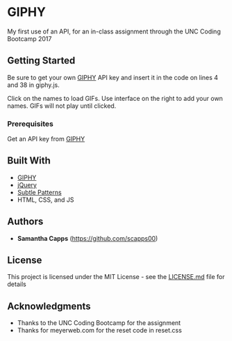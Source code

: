 # GIPHY

My first use of an API, for an in-class assignment through the UNC Coding Bootcamp 2017

## Getting Started

Be sure to get your own [GIPHY](https://developers.giphy.com/docs/) API key and insert it in the code on lines 4 and 38 in giphy.js.

Click on the names to load GIFs. Use interface on the right to add your own names. GIFs will not play until clicked.

### Prerequisites

Get an API key from [GIPHY](https://developers.giphy.com/docs/)

## Built With

* [GIPHY](https://developers.giphy.com/docs/)
* [jQuery](https://jquery.com/)
* [Subtle Patterns](https://www.toptal.com/designers/subtlepatterns/)
* HTML, CSS, and JS

## Authors

* **Samantha Capps** (https://github.com/scapps00)

## License

This project is licensed under the MIT License - see the [LICENSE.md](LICENSE.md) file for details

## Acknowledgments

* Thanks to the UNC Coding Bootcamp for the assignment
* Thanks for meyerweb.com for the reset code in reset.css